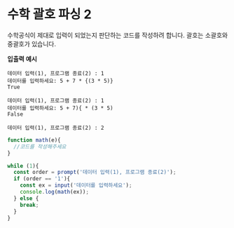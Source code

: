 # 수학 괄호 파싱 2
수학공식이 제대로 입력이 되었는지 판단하는 코드를 작성하려 합니다.
괄호는 소괄호와 중괄호가 있습니다.

**입출력 예시**

```
데이터 입력(1), 프로그램 종료(2) : 1
데이터를 입력하세요: 5 + 7 * {(3 * 5)}
True

데이터 입력(1), 프로그램 종료(2) : 1
데이터를 입력하세요: 5 + 7){ * (3 * 5)
False

데이터 입력(1), 프로그램 종료(2) : 2
```

```js
function math(e){
  //코드를 작성해주세요
}

while (1){
  const order = prompt('데이터 입력(1), 프로그램 종료(2)');
  if (order == '1'){
    const ex = input('데이터를 입력하세요');
    console.log(math(ex));
  } else {
    break;
  }
}
```